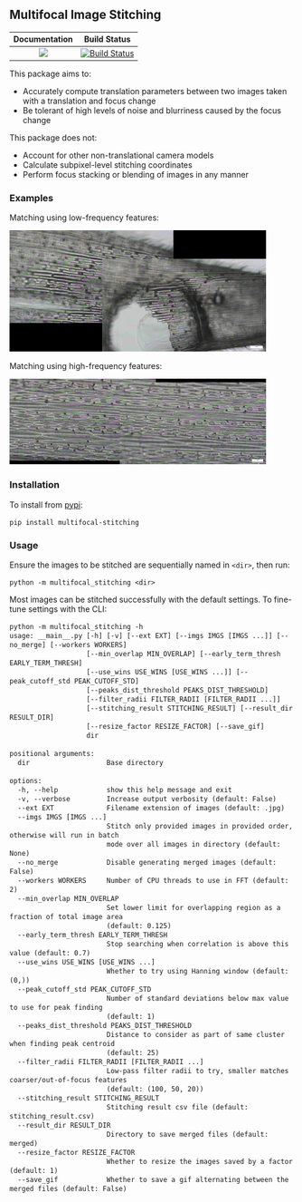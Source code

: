 Multifocal Image Stitching
---------------
| **Documentation** | **Build Status** |
|:-----------------:|:----------------:|
| [![][docs-latest-img]][docs-latest-url] | [![Build Status][build-img]][build-url] |

This package aims to:
- Accurately compute translation parameters between two images taken with a
  translation and focus change
- Be tolerant of high levels of noise and blurriness caused by the focus change

This package does not:
- Account for other non-translational camera models
- Calculate subpixel-level stitching coordinates
- Perform focus stacking or blending of images in any manner

### Examples

Matching using low-frequency features:

<img src="assets/image1.png" width="90%"/>

Matching using high-frequency features:

<img src="assets/image2.png" width="90%"/>

### Installation

To install from [pypi](https://pypi.org/project/multifocal-stitching/):

```
pip install multifocal-stitching
```

### Usage
Ensure the images to be stitched are sequentially named in `<dir>`, then run:

```
python -m multifocal_stitching <dir>
```

Most images can be stitched successfully with the default settings. To fine-tune
settings with the CLI:

```
python -m multifocal_stitching -h
usage: __main__.py [-h] [-v] [--ext EXT] [--imgs IMGS [IMGS ...]] [--no_merge] [--workers WORKERS]
                   [--min_overlap MIN_OVERLAP] [--early_term_thresh EARLY_TERM_THRESH]
                   [--use_wins USE_WINS [USE_WINS ...]] [--peak_cutoff_std PEAK_CUTOFF_STD]
                   [--peaks_dist_threshold PEAKS_DIST_THRESHOLD]
                   [--filter_radii FILTER_RADII [FILTER_RADII ...]]
                   [--stitching_result STITCHING_RESULT] [--result_dir RESULT_DIR]
                   [--resize_factor RESIZE_FACTOR] [--save_gif]
                   dir

positional arguments:
  dir                   Base directory

options:
  -h, --help            show this help message and exit
  -v, --verbose         Increase output verbosity (default: False)
  --ext EXT             Filename extension of images (default: .jpg)
  --imgs IMGS [IMGS ...]
                        Stitch only provided images in provided order, otherwise will run in batch
                        mode over all images in directory (default: None)
  --no_merge            Disable generating merged images (default: False)
  --workers WORKERS     Number of CPU threads to use in FFT (default: 2)
  --min_overlap MIN_OVERLAP
                        Set lower limit for overlapping region as a fraction of total image area
                        (default: 0.125)
  --early_term_thresh EARLY_TERM_THRESH
                        Stop searching when correlation is above this value (default: 0.7)
  --use_wins USE_WINS [USE_WINS ...]
                        Whether to try using Hanning window (default: (0,))
  --peak_cutoff_std PEAK_CUTOFF_STD
                        Number of standard deviations below max value to use for peak finding
                        (default: 1)
  --peaks_dist_threshold PEAKS_DIST_THRESHOLD
                        Distance to consider as part of same cluster when finding peak centroid
                        (default: 25)
  --filter_radii FILTER_RADII [FILTER_RADII ...]
                        Low-pass filter radii to try, smaller matches coarser/out-of-focus features
                        (default: (100, 50, 20))
  --stitching_result STITCHING_RESULT
                        Stitching result csv file (default: stitching_result.csv)
  --result_dir RESULT_DIR
                        Directory to save merged files (default: merged)
  --resize_factor RESIZE_FACTOR
                        Whether to resize the images saved by a factor (default: 1)
  --save_gif            Whether to save a gif alternating between the merged files (default: False)
```

[docs-latest-img]: https://img.shields.io/badge/docs-latest-blue.svg
[docs-latest-url]: https://github.com/yuanchenyang/multifocal-stitching
[build-img]: https://github.com/yuanchenyang/multifocal-stitching/workflows/CI/badge.svg?branch=master
[build-url]: https://github.com/yuanchenyang/multifocal-stitching/actions?query=workflow%3ACI
